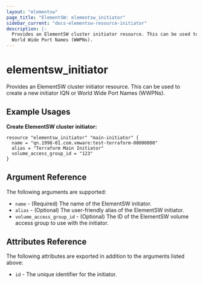 ```yaml
---
layout: "elementsw"
page_title: "ElementSW: elementsw_initiator"
sidebar_current: "docs-elementsw-resource-initiator"
description: |-
  Provides an ElementSW cluster initiator resource. This can be used to create a new initiator IQN or 
  World Wide Port Names (WWPNs).
---
```


# elementsw\_initiator

Provides an ElementSW cluster initiator resource. This can be used to create a new initiator IQN or 
World Wide Port Names (WWPNs).

## Example Usages

**Create ElementSW cluster initiator:**

```
resource "elementsw_initiator" "main-initiator" {
  name = "qn.1998-01.com.vmware:test-terraform-00000000"
  alias = "Terraform Main Initiator"
  volume_access_group_id = "123"
}
```

## Argument Reference

The following arguments are supported:

* `name` - (Required) The name of the ElementSW initiator.
* `alias` - (Optional) The user-friendly alias of the ElementSW initiator.
* `volume_access_group_id` - (Optional) The ID of the ElementSW volume access group
  to use with the initiator.
  
## Attributes Reference

The following attributes are exported in addition to the arguments listed above:

* `id` - The unique identifier for the initiator.
